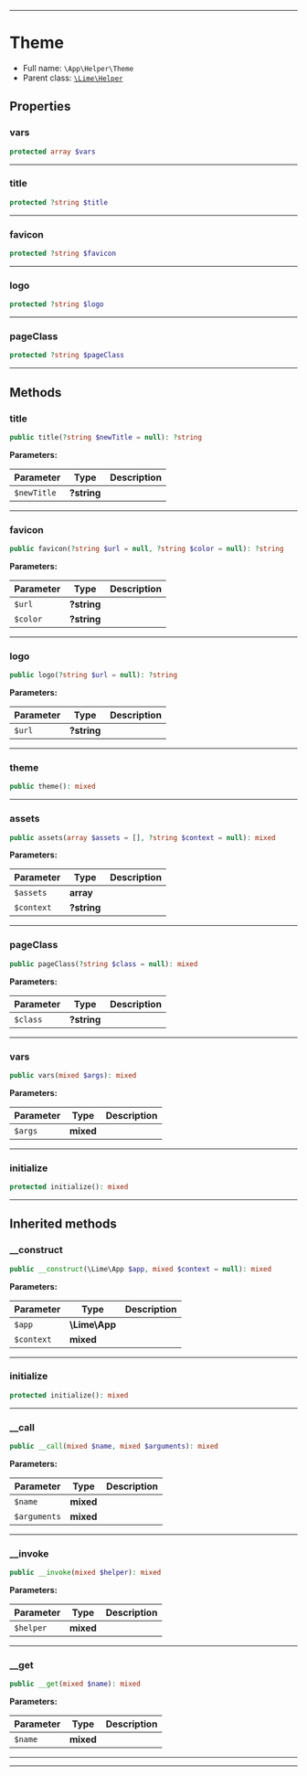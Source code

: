***

# Theme





* Full name: `\App\Helper\Theme`
* Parent class: [`\Lime\Helper`](../../Lime/Helper.md)



## Properties


### vars



```php
protected array $vars
```






***

### title



```php
protected ?string $title
```






***

### favicon



```php
protected ?string $favicon
```






***

### logo



```php
protected ?string $logo
```






***

### pageClass



```php
protected ?string $pageClass
```






***

## Methods


### title



```php
public title(?string $newTitle = null): ?string
```








**Parameters:**

| Parameter | Type | Description |
|-----------|------|-------------|
| `$newTitle` | **?string** |  |




***

### favicon



```php
public favicon(?string $url = null, ?string $color = null): ?string
```








**Parameters:**

| Parameter | Type | Description |
|-----------|------|-------------|
| `$url` | **?string** |  |
| `$color` | **?string** |  |




***

### logo



```php
public logo(?string $url = null): ?string
```








**Parameters:**

| Parameter | Type | Description |
|-----------|------|-------------|
| `$url` | **?string** |  |




***

### theme



```php
public theme(): mixed
```











***

### assets



```php
public assets(array $assets = [], ?string $context = null): mixed
```








**Parameters:**

| Parameter | Type | Description |
|-----------|------|-------------|
| `$assets` | **array** |  |
| `$context` | **?string** |  |




***

### pageClass



```php
public pageClass(?string $class = null): mixed
```








**Parameters:**

| Parameter | Type | Description |
|-----------|------|-------------|
| `$class` | **?string** |  |




***

### vars



```php
public vars(mixed $args): mixed
```








**Parameters:**

| Parameter | Type | Description |
|-----------|------|-------------|
| `$args` | **mixed** |  |




***

### initialize



```php
protected initialize(): mixed
```











***


## Inherited methods


### __construct



```php
public __construct(\Lime\App $app, mixed $context = null): mixed
```








**Parameters:**

| Parameter | Type | Description |
|-----------|------|-------------|
| `$app` | **\Lime\App** |  |
| `$context` | **mixed** |  |




***

### initialize



```php
protected initialize(): mixed
```











***

### __call



```php
public __call(mixed $name, mixed $arguments): mixed
```








**Parameters:**

| Parameter | Type | Description |
|-----------|------|-------------|
| `$name` | **mixed** |  |
| `$arguments` | **mixed** |  |




***

### __invoke



```php
public __invoke(mixed $helper): mixed
```








**Parameters:**

| Parameter | Type | Description |
|-----------|------|-------------|
| `$helper` | **mixed** |  |




***

### __get



```php
public __get(mixed $name): mixed
```








**Parameters:**

| Parameter | Type | Description |
|-----------|------|-------------|
| `$name` | **mixed** |  |




***


***

